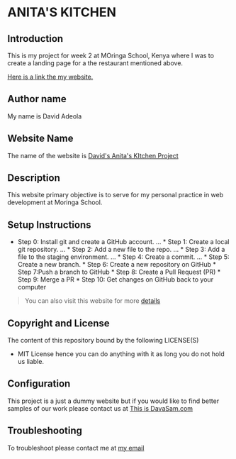 # ANITA'S KITCHEN
## Introduction

This is my project for week 2 at MOringa School, Kenya where I was to create a landing page for a the restaurant mentioned above.

[Here is a link the my website.](https://davadeola.github.io/anita-s-kitchen/)
   
   ## Author name
   My name is David Adeola
   
   ## Website Name
   The name of the website is [David's Anita's KItchen Project ](https://github.com/davadeola/anita-s-kitchen)
   
   ## Description
   This website primary objective is to serve for my personal practice in web development at Moringa School.
   
   ## Setup Instructions
   * Step 0: Install git and create a GitHub account. ...
    * Step 1: Create a local git repository. ...
    * Step 2: Add a new file to the repo. ...
    * Step 3: Add a file to the staging environment. ...
    * Step 4: Create a commit. ...
    * Step 5: Create a new branch.
    * Step 6: Create a new repository on GitHub
    * Step 7:Push a branch to GitHub
    * Step 8: Create a Pull Request (PR)
    * Step 9:  Merge a PR
    * Step 10: Get changes on GitHub back to your computer
> You can also visit this website for more [details](http://product.hubspot.com/blog/git-and-github-tutorial-for-beginners)

  ## Copyright and License
The content of this repository bound by the following LICENSE(S)
 * MIT License hence you can do anything with it as long you do not hold us liable.
 ## Configuration
This project is a just a dummy website but if you would like to find better samples of our work please contact us at [This is DavaSam.com](adeoladavid15@gmail.com)

 ## Troubleshooting
 To troubleshoot please contact me at [my email](adeoladavid15@gmail.com)

 
